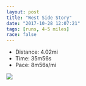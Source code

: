 ```yaml
---
layout: post
title: "West Side Story"
date: "2017-10-28 12:07:21"
tags: [runs, 4-5 miles]
race: false
---
```

<ul>
 <li>Distance: 4.02mi</li>
 <li>Time: 35m56s</li>
 <li>Pace: 8m56s/mi</li>
</ul>

<img src='https://maps.googleapis.com/maps/api/staticmap?maptype=roadmap&path=enc:}yrwFvkqbMa@zC_BU{JmIgNx`@{FfYgDbEgB|GdEpFaJ`Z}@|FfAhByCdFk@~IfDvCh@xDrQ|EpSSfPnD|IaA~|@hJrFdBDtCtAkBej@kI&key=AIzaSyC1MId7bFpkLXNAaYhBSTb8jLyiSqzbDtM&size=800x800&markers=color:yellow|label:S|40.73391,-73.98604&markers=color:green|label:F|40.726719999999986,-74.01142999999998'>
